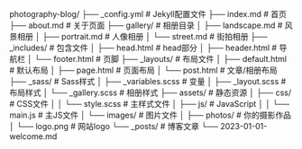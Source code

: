 photography-blog/
├── _config.yml          # Jekyll配置文件
├── index.md             # 首页
├── about.md             # 关于页面
├── gallery/             # 相册目录
│   ├── landscape.md     # 风景相册
│   ├── portrait.md      # 人像相册
│   └── street.md        # 街拍相册
├── _includes/           # 包含文件
│   ├── head.html        # head部分
│   ├── header.html      # 导航栏
│   └── footer.html      # 页脚
├── _layouts/            # 布局文件
│   ├── default.html     # 默认布局
│   ├── page.html        # 页面布局
│   └── post.html        # 文章/相册布局
├── _sass/               # Sass样式
│   ├── _variables.scss  # 变量
│   ├── _layout.scss     # 布局样式
│   └── _gallery.scss    # 相册样式
├── assets/              # 静态资源
│   ├── css/             # CSS文件
│   │   └── style.scss   # 主样式文件
│   ├── js/              # JavaScript
│   │   └── main.js      # 主JS文件
│   └── images/          # 图片文件
│       ├── photos/      # 你的摄影作品
│       └── logo.png     # 网站logo
└── _posts/              # 博客文章
    └── 2023-01-01-welcome.md
